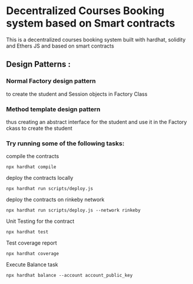 # Decentralized Courses Booking system based on Smart contracts

This is a decentralized courses booking system built with hardhat, solidity and Ethers JS and based on smart contracts

## Design Patterns :
### Normal Factory design pattern 
to create the student and Session objects in Factory Class
### Method template design pattern
thus creating an abstract interface for the student and use it in the Factory ckass to create the student 

### Try running some of the following tasks:

compile the contracts 

```
npx hardhat compile 
```

deploy the contracts locally 
```
npx hardhat run scripts/deploy.js
```

deploy the contracts on rinkeby network 
```
npx hardhat run scripts/deploy.js --network rinkeby
```

Unit Testing for the contract 
```
npx hardhat test 
```

Test coverage report  
```
npx hardhat coverage 
```

Execute Balance task  
```
npx hardhat balance --account account_public_key 
```